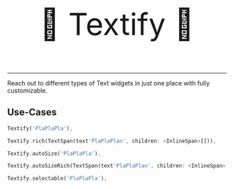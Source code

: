 <p align="center" style="font-size: 5em;">
🚀 Textify 🚀
</p>

---

Reach out to different types of Text widgets in just one place with fully customizable.

## Use-Cases

```dart
Textify('PlaPlaPla'),
```
```dart
Textify.rich(TextSpan(text'PlaPlaPlan', children: <InlineSpan>[])),
```
```dart
Textify.autoSize('PlaPlaPla'),
```
```dart
Textify.autoSizeRich(TextSpan(text'PlaPlaPlan', children: <InlineSpan>[])),
```
```dart
Textify.selectable('PlaPlaPla'),
```